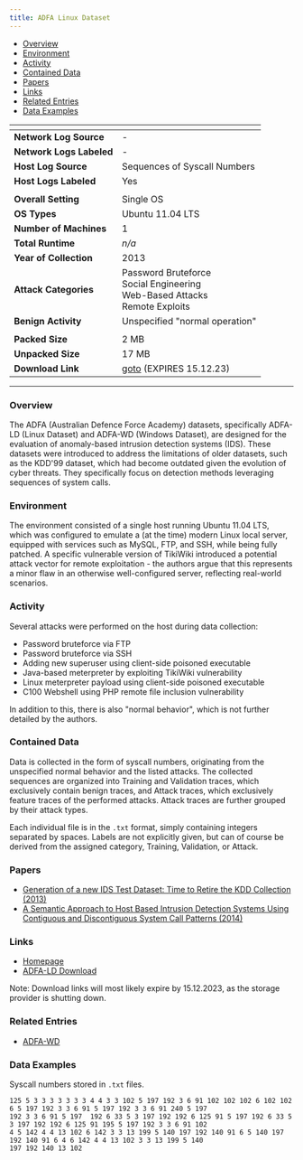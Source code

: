 ```yaml
---
title: ADFA Linux Dataset
---
```


- [Overview](#overview)
- [Environment](#environment)
- [Activity](#activity)
- [Contained Data](#contained-data)
- [Papers](#papers)
- [Links](#links)
- [Related Entries](#related-entries)
- [Data Examples](#data-examples)

| <!-- -->                 | <!-- -->                                                                                   |
|--------------------------|--------------------------------------------------------------------------------------------|
| **Network Log Source**   | -                                                                                          |
| **Network Logs Labeled** | -                                                                                          |
| **Host Log Source**      | Sequences of Syscall Numbers                                                               |
| **Host Logs Labeled**    | Yes                                                                                        |
|                          |                                                                                            |
| **Overall Setting**      | Single OS                                                                                  |
| **OS Types**             | Ubuntu 11.04 LTS                                                                           |
| **Number of Machines**   | 1                                                                                          |
| **Total Runtime**        | _n/a_                                                                                      |
| **Year of Collection**   | 2013                                                                                       |
| **Attack Categories**    | Password Bruteforce <br> Social Engineering <br> Web-Based Attacks <br> Remote Exploits    |
| **Benign Activity**       | Unspecified "normal operation"                                                             |
|                          |                                                                                            |
| **Packed Size**          | 2 MB                                                                                       |
| **Unpacked Size**        | 17 MB                                                                                      |
| **Download Link**        | [goto](https://cloudstor.aarnet.edu.au/plus/s/Gpr0FLAGGZZ1TL8/download) (EXPIRES 15.12.23) |

***

### Overview

The ADFA (Australian Defence Force Academy) datasets, specifically ADFA-LD (Linux Dataset) and ADFA-WD (Windows
Dataset), are designed for the evaluation of anomaly-based intrusion detection systems (IDS).
These datasets were introduced to address the limitations of older datasets, such as the KDD'99 dataset, which had
become outdated given the evolution of cyber threats.
They specifically focus on detection methods leveraging sequences of system calls.

### Environment

The environment consisted of a single host running Ubuntu 11.04 LTS, which was configured to emulate a (at the time)
modern Linux local server, equipped with services such as MySQL, FTP, and SSH, while being fully patched.
A specific vulnerable version of TikiWiki introduced a potential attack vector for remote exploitation - the authors
argue that this represents a minor flaw in an otherwise well-configured server, reflecting real-world scenarios.

### Activity

Several attacks were performed on the host during data collection:

- Password bruteforce via FTP
- Password bruteforce via SSH
- Adding new superuser using client-side poisoned executable
- Java-based meterpreter by exploiting TikiWiki vulnerability
- Linux meterpreter payload using client-side poisoned executable
- C100 Webshell using PHP remote file inclusion vulnerability

In addition to this, there is also "normal behavior", which is not further detailed by the authors.

### Contained Data

Data is collected in the form of syscall numbers, originating from the unspecified normal behavior and the listed
attacks.
The collected sequences are organized into Training and Validation traces, which exclusively contain benign traces, and
Attack traces, which exclusively feature traces of the performed attacks.
Attack traces are further grouped by their attack types.

Each individual file is in the `.txt` format, simply containing integers separated by spaces.
Labels are not explicitly given, but can of course be derived from the assigned category, Training, Validation, or
Attack.

### Papers

- [Generation of a new IDS Test Dataset: Time to Retire the KDD Collection (2013)](https://doi.org/10.1109/wcnc.2013.6555301)
- [A Semantic Approach to Host Based Intrusion Detection Systems Using Contiguous and Discontiguous System Call Patterns (2014)](https://doi.org/10.1109/tc.2013.13)

### Links

- [Homepage](https://research.unsw.edu.au/projects/adfa-ids-datasets)
- [ADFA-LD Download](https://cloudstor.aarnet.edu.au/plus/s/Gpr0FLAGGZZ1TL8/download)

Note: Download links will most likely expire by 15.12.2023, as the storage provider is shutting down.

### Related Entries

- [ADFA-WD](adfa_wd.md)

### Data Examples

Syscall numbers stored in `.txt` files.

```
125 5 3 3 3 3 3 3 3 4 4 3 3 102 5 197 192 3 6 91 102 102 102 6 102 102 6 5 197 192 3 3 6 91 5 197 192 3 3 6 91 240 5 197
192 3 3 6 91 5 197  192 6 33 5 3 197 192 192 6 125 91 5 197 192 6 33 5 3 197 192 192 6 125 91 195 5 197 192 3 3 6 91 102
4 5 142 4 4 13 102 6 142 3 3 13 199 5 140 197 192 140 91 6 5 140 197 192 140 91 6 4 6 142 4 4 13 102 3 3 13 199 5 140
197 192 140 13 102
```